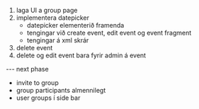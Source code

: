 1. laga UI a group page
2. implementera datepicker
   - datepicker elementerið framenda
   - tengingar við create event, edit event og event fragment
   - tengingar á xml skrár
3. delete event
4. delete og edit event bara fyrir admin á event

--- next phase

- invite to group
- group participants almennilegt
- user groups í side bar
